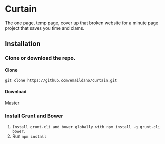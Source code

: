 # Curtain

The one page, temp page, cover up that broken website for a minute page project that saves you time and clams.

## Installation

### Clone or download the repo.

#### Clone
`git clone https://github.com/emaildano/curtain.git`

#### Download
[Master](https://github.com/emaildano/curtain/archive/master.zip)

### Install Grunt and Bower
1. `Install grunt-cli and bower globally with npm install -g grunt-cli bower.`
2. Run `npm install`

